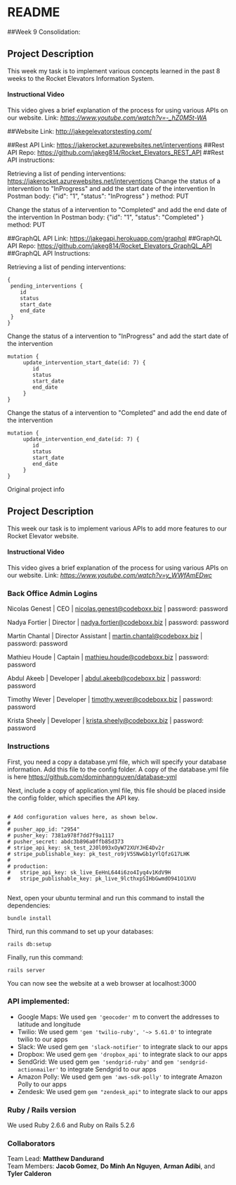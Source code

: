 # README

##Week 9 Consolidation:

## Project Description
This week my task is to implement various concepts learned in the past 8 weeks to the Rocket Elevators Information System.

#### Instructional Video
This video gives a brief explanation of the process for using various APIs on our website.
Link: <em>https://www.youtube.com/watch?v=-_hZ0M5t-WA</em>

##Website Link: http://jakegelevatorstesting.com/

##Rest API Link: https://jakerocket.azurewebsites.net/interventions
##Rest API Repo: https://github.com/jakeg814/Rocket_Elevators_REST_API
##Rest API instructions: 

Retrieving a list of pending interventions: https://jakerocket.azurewebsites.net/interventions
Change the status of a intervention to "InProgress" and add the start date of the intervention
In Postman body: {"id": "1", "status": "InProgress" } method: PUT

Change the status of a intervention to "Completed" and add the end date of the intervention
In Postman body: {"id": "1", "status": "Completed" } method: PUT

##GraphQL API Link: https://jakegapi.herokuapp.com/graphql
##GraphQL API Repo: https://github.com/jakeg814/Rocket_Elevators_GraphQL_API
##GraphQL API Instructions:

Retrieving a list of pending interventions:
```
{
 pending_interventions {
 	id
	status
	start_date
	end_date
 }
}
```
Change the status of a intervention to "InProgress" and add the start date of the intervention

```
mutation {	
	 update_intervention_start_date(id: 7) {
		id
		status
		start_date
		end_date
	 }
}
```

Change the status of a intervention to "Completed" and add the end date of the intervention
```
mutation {	
	 update_intervention_end_date(id: 7) {
		id
		status
		start_date
		end_date
	 }
}
```

Original project info
## Project Description
This week our task is to implement various APIs to add more features to our Rocket Elevator website.

#### Instructional Video
This video gives a brief explanation of the process for using various APIs on our website.
Link: <em>https://www.youtube.com/watch?v=y_WWfAmEDwc</em>

### Back Office Admin Logins
Nicolas Genest | CEO | nicolas.genest@codeboxx.biz | password: password

Nadya Fortier | Director | nadya.fortier@codeboxx.biz | password: password

Martin Chantal | Director Assistant | martin.chantal@codeboxx.biz | password: password

Mathieu Houde | Captain | mathieu.houde@codeboxx.biz | password: password

Abdul Akeeb | Developer | abdul.akeeb@codeboxx.biz | password: password

Timothy Wever | Developer | timothy.wever@codeboxx.biz | password: password

Krista Sheely | Developer | krista.sheely@codeboxx.biz | password: password 

### Instructions

First, you need a copy a database.yml file, which will specify your database information. Add this file to the config folder. A copy of the database.yml file is here https://github.com/dominhannguyen/database-yml

Next, include a copy of application.yml file, this file should be placed inside the config folder, which specifies the API key.

```

# Add configuration values here, as shown below.
#
# pusher_app_id: "2954"
# pusher_key: 7381a978f7dd7f9a1117
# pusher_secret: abdc3b896a0ffb85d373
# stripe_api_key: sk_test_2J0l093xOyW72XUYJHE4Dv2r
# stripe_publishable_key: pk_test_ro9jV5SNwGb1yYlQfzG17LHK
#
# production:
#   stripe_api_key: sk_live_EeHnL644i6zo4Iyq4v1KdV9H
#   stripe_publishable_key: pk_live_9lcthxpSIHbGwmdO941O1XVU


```



Next, open your ubuntu terminal and run this command to install the dependencies:

```bundle install```

Third, run this command to set up your databases:

```rails db:setup```

Finally, run this command:

```rails server ```

You can now see the website at a web browser at localhost:3000


### API implemented:

- Google Maps: We used ``` gem 'geocoder' ``` m to convert the addresses to latitude and longitude
- Twilio: We used gem ``` 'gem 'twilio-ruby', '~> 5.61.0' ``` to integrate twilio to our apps
- Slack: We used gem ``` gem 'slack-notifier' ``` to integrate slack to our apps
- Dropbox: We used gem ``` gem 'dropbox_api' ``` to integrate slack to our apps
- SendGrid: We used gem ``` gem 'sendgrid-ruby' ``` and ``` gem 'sendgrid-actionmailer' ```  to integrate Sendgrid to our apps
- Amazon Polly: We used gem ``` gem 'aws-sdk-polly' ``` to integrate Amazon Polly to our apps
- Zendesk: We used gem ``` gem "zendesk_api" ``` to integrate slack to our apps


### Ruby / Rails version
We used Ruby 2.6.6 and Ruby on Rails 5.2.6


### Collaborators
Team Lead: <strong>Matthew Dandurand</strong> <br />
Team Members: <strong>Jacob Gomez</strong>, <strong>Do Minh An Nguyen</strong>, <strong>Arman Adibi</strong>, and <strong>Tyler Calderon</strong>
